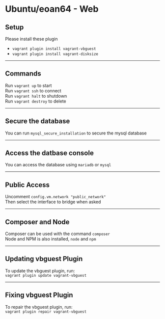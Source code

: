 # Ubuntu/eoan64 - Web

## Setup
Please install these plugin<br>
* `vagrant plugin install vagrant-vbguest`
* `vagrant plugin install vagrant-disksize`

---

## Commands
Run `vagrant up` to start  
Run `vagrant ssh` to connect  
Run `vagrant halt` to shutdown  
Run `vagrant destroy` to delete

---

## Secure the database
You can run `mysql_secure_installation` to secure the mysql database

---

## Access the datbase console
You can access the database using `mariadb` or `mysql`

---

## Public Access
Uncomment `config.vm.network "public_network"`  
Then select the interface to bridge when asked

---

## Composer and Node
Composer can be used with the command `composer`  
Node and NPM is also installed, `node` and `npm`

---

## Updating vbguest Plugin
To update the vbguest plugin, run:  
`vagrant plugin update vagrant-vbguest`

---

## Fixing vbguest Plugin
To repair the vbguest plugin, run:  
`vagrant plugin repair vagrant-vbguest`
